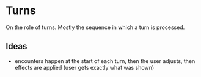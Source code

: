 # Turns

On the role of turns. Mostly the sequence in which a turn is processed.

## Ideas

* encounters happen at the start of each turn, then the user adjusts, then
  effects are applied (user gets exactly what was shown)
